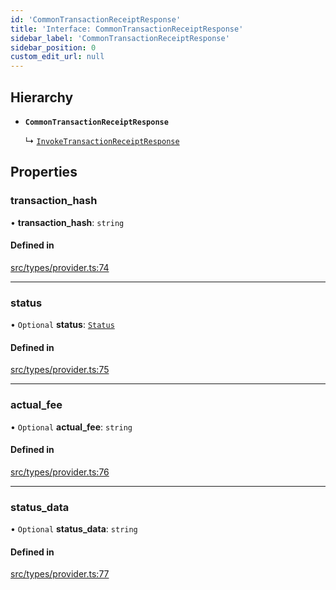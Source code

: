 ```yaml
---
id: 'CommonTransactionReceiptResponse'
title: 'Interface: CommonTransactionReceiptResponse'
sidebar_label: 'CommonTransactionReceiptResponse'
sidebar_position: 0
custom_edit_url: null
---
```


## Hierarchy

- **`CommonTransactionReceiptResponse`**

  ↳ [`InvokeTransactionReceiptResponse`](InvokeTransactionReceiptResponse.md)

## Properties

### transaction_hash

• **transaction_hash**: `string`

#### Defined in

[src/types/provider.ts:74](https://github.com/PhilippeR26/starknet.js/blob/689c0e5/src/types/provider.ts#L74)

---

### status

• `Optional` **status**: [`Status`](../modules.md#status)

#### Defined in

[src/types/provider.ts:75](https://github.com/PhilippeR26/starknet.js/blob/689c0e5/src/types/provider.ts#L75)

---

### actual_fee

• `Optional` **actual_fee**: `string`

#### Defined in

[src/types/provider.ts:76](https://github.com/PhilippeR26/starknet.js/blob/689c0e5/src/types/provider.ts#L76)

---

### status_data

• `Optional` **status_data**: `string`

#### Defined in

[src/types/provider.ts:77](https://github.com/PhilippeR26/starknet.js/blob/689c0e5/src/types/provider.ts#L77)
